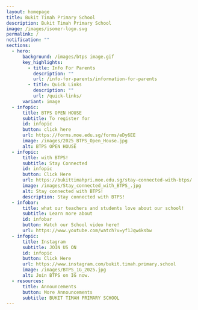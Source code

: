 ```yaml
---
layout: homepage
title: Bukit Timah Primary School
description: Bukit Timah Primary School
image: /images/isomer-logo.svg
permalink: /
notification: ""
sections:
  - hero:
      background: /images/btps image.gif
      key_highlights:
        - title: Info For Parents
          description: ""
          url: /info-for-parents/information-for-parents
        - title: Quick Links
          description: ""
          url: /quick-links/
      variant: image
  - infopic:
      title: BTPS OPEN HOUSE
      subtitle: To register for
      id: infopic
      button: click here
      url: https://forms.moe.edu.sg/forms/eDy6EE
      image: /images/2025_BTPS_Open_House.jpg
      alt: BTPS OPEN HOUSE
  - infopic:
      title: with BTPS!
      subtitle: Stay Connected
      id: infopic
      button: Click Here
      url: https://bukittimahpri.moe.edu.sg/stay-connected-with-btps/
      image: /images/Stay_connected_with_BTPS_.jpg
      alt: Stay connected with BTPS!
      description: Stay connected with BTPS!
  - infobar:
      title: what our teachers and students love about our school!
      subtitle: Learn more about
      id: infobar
      button: Watch our School video here!
      url: https://www.youtube.com/watch?v=yf1Jqw4ksbw
  - infopic:
      title: Instagram
      subtitle: JOIN US ON
      id: infopic
      button: Click Here
      url: https://www.instagram.com/bukit.timah.primary.school
      image: /images/BTPS_1G_2025.jpg
      alt: Join BTPS on IG now.
  - resources:
      title: Announcements
      button: More Announcements
      subtitle: BUKIT TIMAH PRIMARY SCHOOL
---
```

